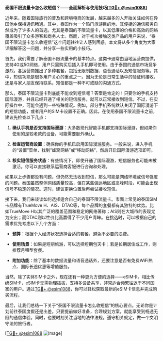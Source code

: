 **泰国不限流量卡怎么收短信？——全面解析与使用技巧[[TG💪+ @esim1088](https://t.me/s/esim1088)]**

近年来，随着国际旅行的普及和跨境电商的发展，越来越多的人开始关注如何在异国他乡保持通讯畅通。其中，泰国作为一个热门旅游目的地，其便捷的通信服务自然成为了许多人的首选。尤其是泰国的不限流量卡，以其低廉的价格和高效的网络覆盖吸引了众多游客和商务人士。然而，对于初次接触这类产品的用户来说，“泰国不限流量卡怎么收短信”这个问题往往让人感到困惑。本文将从多个角度为大家详细解答这一问题，并分享一些实用的小技巧。

首先，我们需要了解泰国不限流量卡的基本特点。这类卡通常由当地运营商提供，支持4G或5G网络，用户只需购买后插入手机即可使用。由于泰国的通信市场竞争激烈，各运营商推出了多种套餐，包括无限制数据、语音通话以及短信服务等。其中，短信功能是很多用户关心的重点之一。因为无论是日常生活中的验证码接收，还是与家人朋友保持联系，短信都是一种不可或缺的沟通方式。

那么，泰国不限流量卡到底能不能收到短信呢？答案是肯定的！只要你的手机支持国际漫游，并且已经开通了相关的短信服务，就可以正常接收到短信。不过，在实际操作中，可能会遇到一些特殊情况。例如，部分手机系统默认关闭了国际漫游下的短信功能，或者用户的SIM卡设置不正确。因此，在使用泰国不限流量卡之前，建议先检查以下几点：

1. **确认手机是否支持国际漫游**：大多数现代智能手机都支持国际漫游，但如果你使用的是较老款的设备，可能需要额外确认。
   
2. **检查运营商设置**：确保你的手机已启用国际漫游服务。一般来说，进入手机的“设置”菜单，找到“蜂窝网络”或“移动网络”，然后开启国际漫游选项即可。

3. **核实短信服务状态**：有些情况下，即使开通了国际漫游，短信服务也可能未被激活。你可以直接联系运营商客服进行咨询和处理。

如果以上步骤都没有问题，但仍然无法收到短信，那么可能是网络环境或信号强度的问题。泰国虽然整体网络质量较高，但在某些偏远地区或高峰时段，可能会出现信号不稳定的情况。这时，建议更换位置后再尝试接收短信。

接下来，我们来谈谈如何选择适合自己的泰国不限流量卡。市面上常见的泰国SIM卡品牌有TrueMove H、AIS、DTAC等，每个品牌的套餐都有其独特的优势。比如TrueMove H以其广泛的覆盖范围和稳定的网络著称；AIS则在大城市的表现尤为突出；而DTAC则以性价比高赢得了不少用户青睐。在挑选时，可以根据自己的需求优先考虑以下几个方面：

- **预算**：根据个人经济状况选择合适的套餐，避免不必要的浪费。
  
- **使用场景**：如果是短期旅游，可以选择短期包天卡；若是长期居住或工作，则推荐月租型套餐。
  
- **附加功能**：除了基本的数据流量和语音通话外，还要注意是否有免费WiFi热点、国际长途优惠等增值服务。

当然，除了实体SIM卡之外，现在还有一种更为方便的选择——eSIM卡。相比传统SIM卡，eSIM卡无需物理插拔，支持多设备共享，非常适合频繁往返于不同国家的用户。通过[TG💪+ @esim1088](https://t.me/s/esim1088)，你可以轻松获取最新的eSIM卡信息并完成购买流程。

最后，让我们总结一下关于“泰国不限流量卡怎么收短信”的核心要点。无论你是计划前往泰国度假还是出差，只要提前做好准备，合理规划方案，就能享受到畅通无阻的通信体验。同时，也要时刻关注当地的法律法规，遵守相关规定，做一个文明守法的旅行者。

[[TG💪+ @esim1088](https://t.me/s/esim1088) ![Image](https://i.postimg.cc/4NQfJmqS/Snipaste-2025-05-13-00-14-12.png)]